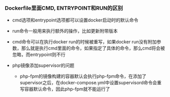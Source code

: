 ### Dockerfile里面CMD, ENTRYPOINT和RUN的区别

* cmd选项和entrypoint选项都可以设置docker启动时的默认命令

* run命令一般用来执行额外的操作，比如更新附带版本

* cmd命令可以在执行docker run的时候被重写，如果docker run没有附加参数，那么就是执行cmd里面的命令，如果指定了具体的命令，那么cmd将会被忽略，而entrypoint则不行

* php镜像添加supervisor的问题

  * php-fpm的镜像构建的容器默认会执行php-fpm命令，在添加了supervisor之后，在docker-compose.yml中设置supervisord命令会重写容器默认命令，因此php-fpm就不能运行了

    